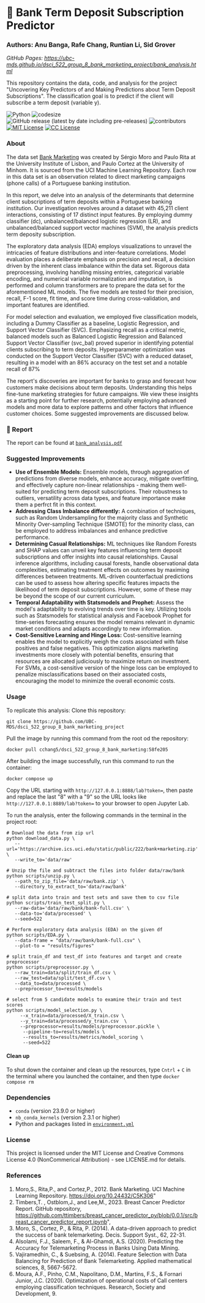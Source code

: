 # :bank: Bank Term Deposit Subscription Predictor

### Authors: Anu Banga, Rafe Chang, Runtian Li, Sid Grover 
*GitHub Pages: https://ubc-mds.github.io/dsci_522_group_8_bank_marketing_project/bank_analysis.html*


This repository contains the data, code, and analysis for the project "Uncovering Key Predictors of and Making Predictions about Term Deposit Subscriptions". The classification goal is to predict if the client will subscribe a term deposit (variable y).


![Python](https://img.shields.io/badge/lanaguge-Python-red.svg)
![codesize](https://img.shields.io/github/languages/code-size/UBC-MDS/dsci_522_group_8_bank_marketing_project)
![GitHub release (latest by date including pre-releases)](https://img.shields.io/github/v/release/UBC-MDS/dsci_522_group_8_bank_marketing_project?include_prereleases)
![contributors](https://img.shields.io/github/contributors/UBC-MDS/dsci_522_group_8_bank_marketing_project)
[![MIT License](https://img.shields.io/badge/License-MIT-informational?style=flat-square)](LICENSE-MIT)
[![CC License](https://img.shields.io/badge/CCC-informational?style=flat-square)](LICENSE-CCC)


### About

The data set [Bank Marketing](https://archive.ics.uci.edu/dataset/222/bank+marketing) was created by Sérgio Moro and Paulo Rita at the University Institute of Lisbon, and Paulo Cortez at the University of Minhom. It is sourced from the UCI Machine Learning Repository. Each row in this data set is an observation related to direct marketing campaigns (phone calls) of a Portuguese banking institution.

In this report, we delve into an analysis of the determinants that determine client subscriptions of term deposits within a Portuguese banking institution. Our investigation revolves around a dataset with 45,211 client interactions, consisting of 17 distinct input features. By employing dummy classifier (dc), unbalanced/balanced logistic regression (LR), and unbalanced/balanced support vector machines (SVM), the analysis predicts term deposity subscription.

The exploratory data analysis (EDA) employs visualizations to unravel the intricacies of feature distributions and inter-feature correlations. Model evaluation places a deliberate emphasis on precision and recall, a decision driven by the inherent class imbalance within the data set. Rigorous data preprocessing, involving handling missing entries, categorical variable encoding, and numerical variable normalization and imputation, is performed and column transformers are to prepare the data set for the aforementioned ML models. The five models are tested for their precision, recall, F-1 score, fit time, and score time during cross-validation, and important features are identified.

For model selection and evaluation, we employed five classification models, including a Dummy Classifier as a baseline, Logistic Regression, and Support Vector Classifier (SVC). Emphasizing recall as a critical metric, balanced models such as Balanced Logistic Regression and Balanced Support Vector Classifier (svc_bal) proved superior in identifying potential clients subscribing to term deposits. Hyperparameter optimization was conducted on the Support Vector Classifier (SVC) with a reduced dataset, resulting in a model with an 86% accuracy on the test set and a notable recall of 87%

The report's discoveries are important for banks to grasp and forecast how customers make decisions about term deposits. Understanding this helps fine-tune marketing strategies for future campaigns. We view these insights as a starting point for further research, potentially employing advanced models and more data to explore patterns and other factors that influence customer choices. Some suggested improvements are discussed below. 


### :ledger: Report

The report can be found at [`bank_analysis.pdf`](https://github.com/UBC-MDS/dsci_522_group_8_bank_marketing_project/blob/main/notebooks/bank_analysis.pdf)

### Suggested Improvements

-   **Use of Ensemble Models:** Ensemble models, through aggregation of predictions from diverse models, enhance accuracy, mitigate overfitting, and effectively capture non-linear relationships - making them well-suited for predicting term deposit subscriptions. Their robustness to outliers, versatility across data types, and feature importance make them a perfrct fit in this context.
-   **Addressing Class Imbalance differently:** A combination of techniques, such as Random Undersampling for the majority class and Synthetic Minority Over-sampling Technique (SMOTE) for the minority class, can be employed to address imbalances and enhance predictive performance.
-   **Determining Casual Relationships:** ML techniques like Random Forests and SHAP values can unveil key features influencing term deposit subscriptions and offer insights into causal relationships. Causal inference algorithms, including causal forests, handle observational data complexities, estimating treatment effects on outcomes by maximing differences between treatments. ML-driven counterfactual predictions can be used to assess how altering specific features impacts the likelihood of term deposit subscriptions. However, some of these may be beyond the scope of our current curriculum.
-   **Temporal Adaptability with Statsmodels and Prophet:** Assess the model's adaptability to evolving trends over time is key. Utilizing tools such as Statsmodels for statistical analysis and Facebook Prophet for time-series forecasting ensures the model remains relevant in dynamic market conditions and adapts accordingly to new information.
-   **Cost-Sensitive Learning and Hinge Loss:** Cost-sensitive learning enables the model to explicitly weigh the costs associated with false positives and false negatives. This optimization aligns marketing investments more closely with potential benefits, ensuring that resources are allocated judiciously to maximize return on investment. For SVMs, a cost-sensitive version of the hinge loss can be employed to penalize misclassifications based on their associated costs, encouraging the model to minimize the overall economic costs.

### Usage

To replicate this analysis: Clone this repository:

```         
git clone https://github.com/UBC-MDS/dsci_522_group_8_bank_marketing_project
```

Pull the image by running this command from the root od the repository:
```
docker pull cchang5/dsci_522_group_8_bank_marketing:58fe205
```

After building the image successfully, run this command to run the container:
```
docker compose up
```
Copy the URL starting with `http://127.0.0.1:8888/lab?token=`, then paste and replace the last "8" with a "9" so the URL looks like `http://127.0.0.1:8889/lab?token=` to your browser to open Jupyter Lab. 

To run the analysis, enter the following commands in the terminal in the project root:

```         
# Download the data from zip url
python download_data.py \
   --url='https://archive.ics.uci.edu/static/public/222/bank+marketing.zip' \
   --write_to='data/raw'

# Unzip the file and subtract the files into folder data/raw/bank
python scripts/unzip.py \
   --path_to_zip_file='data/raw/bank.zip' \
   --directory_to_extract_to='data/raw/bank'

# split data into train and test sets and save them to csv file
python scripts/train_test_split.py \
   --raw-data='data/raw/bank/bank-full.csv' \
   --data-to='data/processed' \
   --seed=522

# Perform exploratory data analysis (EDA) on the given df
python scripts/EDA.py \
   --data-frame = "data/raw/bank/bank-full.csv" \
   --plot-to = "results/figures"

# split train_df and test_df into features and target and create preprocessor
python scripts/preprocessor.py \
   --raw_train=data/split/train_df.csv \
   --raw_test=data/split/test_df.csv \
   --data_to=data/processed \
   --preprocessor_to=results/models

# select from 5 candidate models to examine their train and test scores
python scripts/model_selection.py \
     --x_train=data/processed/X_train.csv \
     --y_train=data/processed/y_train.csv  \
     --preprocessor=results/models/preprocessor.pickle \
      --pipeline-to=results/models \
      --results_to=results/metrics/model_scoring \
      --seed=522
```

#### Clean up

To shut down the container and clean up the resources, 
type `Cntrl` + `C` in the terminal
where you launched the container, and then type `docker compose rm`

### Dependencies

-   `conda` (version 23.9.0 or higher)
-   `nb_conda_kernels` (version 2.3.1 or higher)
-   Python and packages listed in [`environment.yml`](environment.yml)

### License

This project is licensed under the MIT License and Creative Commons License 4.0 (NonCommerical Attribution) - see LICENSE.md for details.

### References

1.  Moro,S., Rita,P., and Cortez,P., 2012. Bank Marketing. UCI Machine Learning Repository. <https://doi.org/10.24432/C5K306>"
2.  Timbers,T. , Ostblom,J., and Lee,M., 2023. Breast Cancer Predictor Report. GitHub repository, <https://github.com/ttimbers/breast_cancer_predictor_py/blob/0.0.1/src/breast_cancer_predictor_report.ipynb>",
3.  Moro, S., Cortez, P., & Rita, P. (2014). A data-driven approach to predict the success of bank telemarketing. Decis. Support Syst., 62, 22-31.
4.  Alsolami, F.J., Saleem, F., & Al-Ghamdi, A.S. (2020). Predicting the Accuracy for Telemarketing Process in Banks Using Data Mining.
5.  Vajiramedhin, C., & Suebsing, A. (2014). Feature Selection with Data Balancing for Prediction of Bank Telemarketing. Applied mathematical sciences, 8, 5667-5672.
6.  Moura, A.F., Pinho, C.M., Napolitano, D.M., Martins, F.S., & Fornari Junior, J.C. (2020). Optimization of operational costs of Call centers employing classification techniques. Research, Society and Development, 9.

